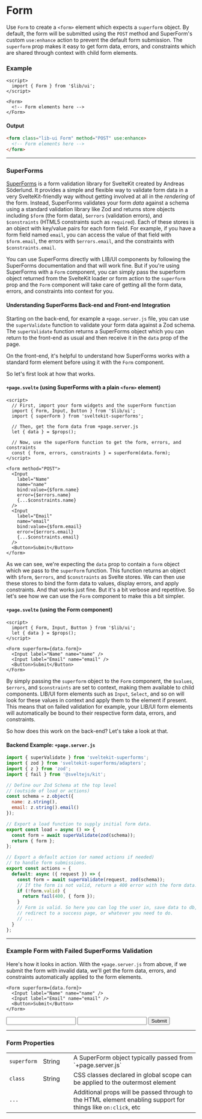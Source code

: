 <script>
  import { Form, Input, Button } from '$lib/ui';
  import Table from '$lib/components/Table.svelte';

  let { data } = $props();  
</script>

# Form

Use `Form` to create a `<form>` element which expects a `superform` object. By default, the form
will be submitted using the `POST` method and SuperForm's custom `use:enhance` action to prevent the
default form submission. The `superform` prop makes it easy to get form data, errors, and
constraints which are shared through context with child form elements.

### Example

```svelte
<script>
  import { Form } from '$lib/ui';
</script>

<Form>
  <!-- Form elements here -->
</Form>
```

#### Output

```html
<form class="lib-ui Form" method="POST" use:enhance>
  <!-- Form elements here -->
</form>
```
---

### SuperForms

[SuperForms](https://superforms.rocks) is a form validation library for SvelteKit created by Andreas
Söderlund. It provides a simple and flexible way to validate form data in a very SvelteKit-friendly
way without getting involved at all in the *rendering* of the form. Instead, SuperForms validates
your form *data* against a schema using a standard validation library like Zod and returns store
objects including `$form` (the form data), `$errors` (validation errors), and `$constraints` (HTML5
constraints such as `required`). Each of these stores is an object with key/value pairs for each
form field. For example, if you have a form field named `email`, you can access the value of that
field with `$form.email`, the errors with `$errors.email`, and the constraints with
`$constraints.email`.

You can use SuperForms directly with LIB/UI components by following the SuperForms documentation and
that will work fine. But if you're using SuperForms with a `Form` component, you can simply pass the
superform object returned from the SvelteKit loader or form action to the `superform` prop and the
`Form` component will take care of getting all the form data, errors, and constraints into context
for you.

#### Understanding SuperForms Back-end and Front-end Integration

Starting on the back-end, for example a `+page.server.js` file, you can use the `superValidate`
function to validate your form data against a Zod schema. The `superValidate` function returns a
SuperForms object which you can return to the front-end as usual and then receive it in the `data`
prop of the page.

On the front-end, it's helpful to understand how SuperForms works with a standard form element
before using it with the `Form` component. 

So let's first look at how that works.

#### `+page.svelte` (using SuperForms with a plain `<form>` element)
  
```svelte
<script>
  // First, import your form widgets and the superForm function
  import { Form, Input, Button } from '$lib/ui';
  import { superForm } from 'sveltekit-superforms';

  // Then, get the form data from +page.server.js
  let { data } = $props();

  // Now, use the superForm function to get the form, errors, and constraints
  const { form, errors, constraints } = superForm(data.form);
</script>

<form method="POST">
  <Input 
    label="Name" 
    name="name" 
    bind:value={$form.name} 
    error={$errors.name}
    {...$constraints.name}
  />
  <Input
    label="Email" 
    name="email" 
    bind:value={$form.email} 
    error={$errors.email}
    {...$constraints.email}
  />
  <Button>Submit</Button>
</form>
```
As we can see, we're expecting the `data` prop to contain a `form` object which we pass to the
`superForm` function. This function returns an object with `$form`, `$errors`, and `$constraints` as
Svelte stores. We can then use these stores to bind the form data to values, display errors, and
apply constraints. And that works just fine. But it's a bit verbose and repetitive. So let's see how
we can use the `Form` component to make this a bit simpler.


#### `+page.svelte` (using the Form component)
  
```svelte
<script>
  import { Form, Input, Button } from '$lib/ui';
  let { data } = $props();
</script>

<Form superform={data.form}>
  <Input label="Name" name="name" />
  <Input label="Email" name="email" />
  <Button>Submit</Button>
</Form>

```

By simply passing the `superform` object to the `Form` component, the `$values`, `$errors`, and
`$constraints` are set to context, making them available to child components. LIB/UI form elements
such as `Input`, `Select`, and so on will look for these values in context and apply them to the
element if present. This means that on failed validation for example, your LIB/UI form elements will
automatically be bound to their respective form data, errors, and constraints.

So how does this work on the back-end? Let's take a look at that.

#### Backend Example: `+page.server.js`

```js
import { superValidate } from 'sveltekit-superforms';
import { zod } from 'sveltekit-superforms/adapters';
import { z } from 'zod';
import { fail } from '@sveltejs/kit';

// Define our Zod Schema at the top level
// (outside of load or actions)
const schema = z.object({
  name: z.string(),
  email: z.string().email()
});

// Export a load function to supply initial form data.
export const load = async () => {
  const form = await superValidate(zod(schema));
  return { form };
};

// Export a default action (or named actions if needed) 
// to handle form submissions.
export const actions = {
  default: async ({ request }) => {
    const form = await superValidate(request, zod(schema));
    // If the form is not valid, return a 400 error with the form data.
    if (!form.valid) {
      return fail(400, { form });
    }
    // Form is valid. So here you can log the user in, save data to db, 
    // redirect to a success page, or whatever you need to do.
    // ...
  }
};
```

---

### Example Form with Failed SuperForms Validation

Here's how it looks in action. With the `+page.server.js` from above, if we submit the form with
invalid data, we'll get the form data, errors, and constraints automatically applied to the form
elements.

```svelte
<Form superform={data.form}>
  <Input label="Name" name="name" />
  <Input label="Email" name="email" />
  <Button>Submit</Button>
</Form>
```

<Form superform={data.form}>
  <Input label="Name" name="name" />
  <Input label="Email" name="email" />
  <Button>Submit</Button>
</Form>

---

<h3>Form Properties</h3>
<Table name="Form" type="props">
  <tr>
    <td><code>superform</code></td>
    <td>String</td>
    <td>&nbsp;</td>
    <td>A SuperForm object typically passed from `+page.server.js`</td>
  </tr>
  <tr>
    <td><code>class</code></td>
    <td>String</td>
    <td>&nbsp;</td>
    <td>CSS classes declared in global scope can be applied to the outermost element</td>
  </tr>
  <tr>
    <td><code>...</code></td>
    <td>&nbsp;</td>
    <td>&nbsp;</td>
    <td
      >Additional props will be passed through to the HTML element enabling support for things
      like
      <code>on:click</code>, etc</td
    >
  </tr>
</Table>


